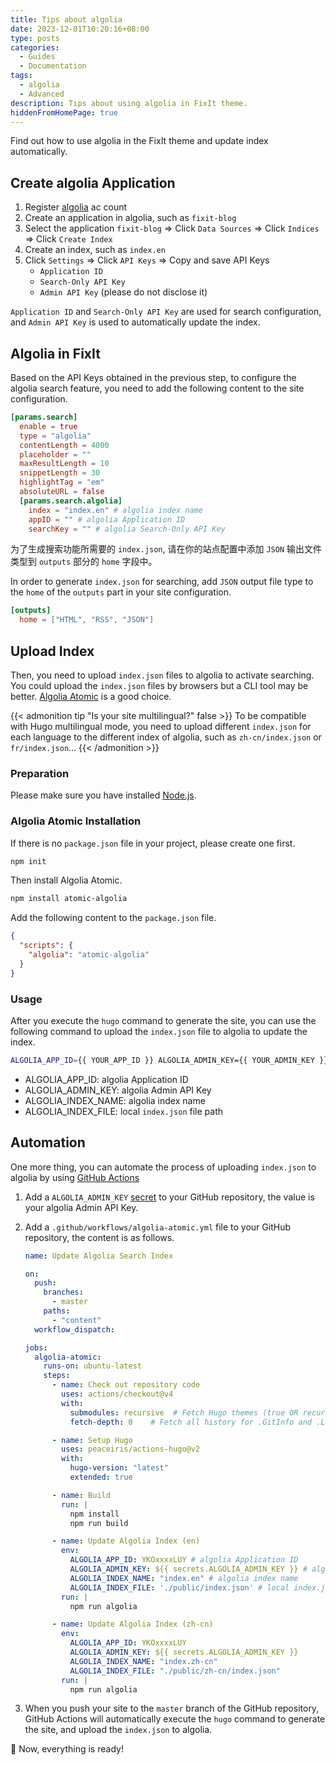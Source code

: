 ```yaml
---
title: Tips about algolia
date: 2023-12-01T10:20:16+08:00
type: posts
categories:
  - Guides
  - Documentation
tags: 
  - algolia
  - Advanced
description: Tips about using algolia in FixIt theme.
hiddenFromHomePage: true
---
```


Find out how to use algolia in the FixIt theme and update index automatically.

<!--more-->

## Create algolia Application

1. Register [algolia](https://www.algolia.com/) ac count
2. Create an application in algolia, such as `fixit-blog`
3. Select the application `fixit-blog` => Click `Data Sources` => Click `Indices` => Click `Create Index`
4. Create an index, such as `index.en`
5. Click `Settings` => Click `API Keys` => Copy and save API Keys
    - `Application ID`
    - `Search-Only API Key`
    - `Admin API Key` (please do not disclose it)

`Application ID` and `Search-Only API Key` are used for search configuration, and `Admin API Key` is used to automatically update the index.

## Algolia in FixIt

Based on the API Keys obtained in the previous step, to configure the algolia search feature, you need to add the following content to the site configuration.

```toml
[params.search]
  enable = true
  type = "algolia"
  contentLength = 4000
  placeholder = ""
  maxResultLength = 10
  snippetLength = 30
  highlightTag = "em"
  absoluteURL = false
  [params.search.algolia]
    index = "index.en" # algolia index name
    appID = "" # algolia Application ID
    searchKey = "" # algolia Search-Only API Key
```

为了生成搜索功能所需要的 `index.json`, 请在你的站点配置中添加 `JSON` 输出文件类型到 `outputs` 部分的 `home` 字段中。

In order to generate `index.json` for searching, add `JSON` output file type to the `home` of the `outputs` part in your site configuration.

```toml
[outputs]
  home = ["HTML", "RSS", "JSON"]
```

## Upload Index

Then, you need to upload `index.json` files to algolia to activate searching.
You could upload the `index.json` files by browsers but a CLI tool may be better.
[Algolia Atomic](https://github.com/chrisdmacrae/atomic-algolia) is a good choice.

{{< admonition tip "Is your site multilingual?" false >}}
To be compatible with Hugo multilingual mode,
you need to upload different `index.json` for each language to the different index of algolia, such as `zh-cn/index.json` or `fr/index.json`...
{{< /admonition >}}

### Preparation

Please make sure you have installed [Node.js](https://nodejs.org/en/).

### Algolia Atomic Installation

If there is no `package.json` file in your project, please create one first.

```bash
npm init
```

Then install Algolia Atomic.

```bash
npm install atomic-algolia
```

Add the following content to the `package.json` file.

```json
{
  "scripts": {
    "algolia": "atomic-algolia"
  }
}
```

### Usage

After you execute the `hugo` command to generate the site, you can use the following command to upload the `index.json` file to algolia to update the index.

```bash
ALGOLIA_APP_ID={{ YOUR_APP_ID }} ALGOLIA_ADMIN_KEY={{ YOUR_ADMIN_KEY }} ALGOLIA_INDEX_NAME={{ YOUR_INDEX_NAME }} ALGOLIA_INDEX_FILE={{ YOUR_FILE_PATH }} npm run algolia
```

- ALGOLIA_APP_ID: algolia Application ID
- ALGOLIA_ADMIN_KEY: algolia Admin API Key
- ALGOLIA_INDEX_NAME: algolia index name
- ALGOLIA_INDEX_FILE: local `index.json` file path

## Automation

One more thing, you can automate the process of uploading `index.json` to algolia by using [GitHub Actions](https://github.com/features/actions)

1. Add a `ALGOLIA_ADMIN_KEY` [secret](https://docs.github.com/en/actions/reference/encrypted-secrets) to your GitHub repository, the value is your algolia Admin API Key.
2. Add a `.github/workflows/algolia-atomic.yml` file to your GitHub repository, the content is as follows.

    ```yaml {title="algolia-atomic.yml"}
    name: Update Algolia Search Index

    on:
      push:
        branches:
          - master
        paths:
          - "content"
      workflow_dispatch:

    jobs:
      algolia-atomic:
        runs-on: ubuntu-latest
        steps:
          - name: Check out repository code
            uses: actions/checkout@v4
            with:
              submodules: recursive  # Fetch Hugo themes (true OR recursive)
              fetch-depth: 0    # Fetch all history for .GitInfo and .Lastmod

          - name: Setup Hugo
            uses: peaceiris/actions-hugo@v2
            with:
              hugo-version: "latest"
              extended: true

          - name: Build
            run: |
              npm install
              npm run build

          - name: Update Algolia Index (en)
            env:
              ALGOLIA_APP_ID: YKOxxxxLUY # algolia Application ID
              ALGOLIA_ADMIN_KEY: ${{ secrets.ALGOLIA_ADMIN_KEY }} # algolia Admin API Key
              ALGOLIA_INDEX_NAME: "index.en" # algolia index name
              ALGOLIA_INDEX_FILE: './public/index.json' # local index.json file path
            run: |
              npm run algolia

          - name: Update Algolia Index (zh-cn)
            env:
              ALGOLIA_APP_ID: YKOxxxxLUY
              ALGOLIA_ADMIN_KEY: ${{ secrets.ALGOLIA_ADMIN_KEY }}
              ALGOLIA_INDEX_NAME: "index.zh-cn"
              ALGOLIA_INDEX_FILE: "./public/zh-cn/index.json"
            run: |
              npm run algolia
    ```

3. When you push your site to the `master` branch of the GitHub repository, GitHub Actions will automatically execute the `hugo` command to generate the site, and upload the `index.json` to algolia.

🎉 Now, everything is ready!
